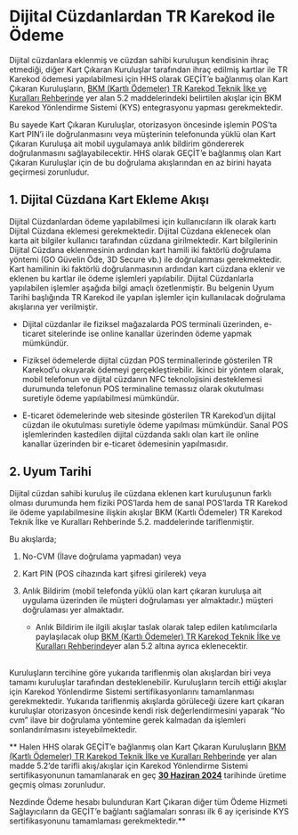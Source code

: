 #  Dijital Cüzdanlardan TR Karekod ile Ödeme

 

Dijital cüzdanlara eklenmiş ve cüzdan sahibi kuruluşun kendisinin ihraç etmediği, diğer Kart Çıkaran Kuruluşlar tarafından ihraç edilmiş kartlar ile TR Karekod ödemesi yapılabilmesi için HHS olarak GEÇİT’e bağlanmış olan Kart Çıkaran Kuruluşların, [BKM (Kartlı Ödemeler) TR Karekod Teknik İlke ve Kuralları Rehberinde](https://www.tcmb.gov.tr/wps/wcm/connect/ec9fb83b-6e4c-479f-ac69-a11ba3f0c558/BKM_TR_Karekod_Rehberi.pdf?MOD=AJPERES&CACHEID=ROOTWORKSPACE-ec9fb83b-6e4c-479f-ac69-a11ba3f0c558-o3gOR1s) yer alan 5.2 maddelerindeki belirtilen akışlar için BKM Karekod Yönlendirme Sistemi (KYS) entegrasyonu yapması gerekmektedir. <br>

 

Bu sayede Kart Çıkaran Kuruluşlar, otorizasyon öncesinde işlemin POS’ta Kart PIN’i ile doğrulanmasını veya müşterinin telefonunda yüklü olan Kart Çıkaran Kuruluşa ait mobil uygulamaya anlık bildirim göndererek doğrulanmasını sağlayabilecektir. HHS olarak GEÇİT’e bağlanmış olan Kart Çıkaran Kuruluşlar için de bu doğrulama akışlarından en az birini hayata geçirmesi zorunludur.

 

## 1.      Dijital Cüzdana Kart Ekleme Akışı

 

Dijital Cüzdanlardan ödeme yapılabilmesi için kullanıcıların ilk olarak kartı Dijital Cüzdana eklemesi gerekmektedir. Dijital Cüzdana eklenecek olan karta ait bilgiler kullanıcı tarafından cüzdana girilmektedir. Kart bilgilerinin Dijital Cüzdana eklenmesinin ardından kart hamili iki faktörlü doğrulama yöntemi (GO Güvelin Öde, 3D Secure  vb.) ile doğrulanması gerekmektedir.  Kart hamilinin iki faktörlü doğrulanmasının ardından kart cüzdana eklenir ve eklenen bu kartlar ile ödeme işlemleri yapılabilir. Dijital Cüzdanlarla yapılabilen işlemler aşağıda bilgi amaçlı özetlenmiştir. Bu belgenin Uyum Tarihi başlığında TR Karekod ile yapılan işlemler için kullanılacak doğrulama akışlarına yer verilmiştir.
 

- Dijital cüzdanlar ile fiziksel mağazalarda POS terminali üzerinden, e-ticaret sitelerinde ise online kanallar üzerinden  ödeme yapmak mümkündür.

- Fiziksel ödemelerde dijital cüzdan POS terminallerinde gösterilen TR Karekod’u okuyarak ödemeyi gerçekleştirebilir. İkinci bir yöntem olarak, mobil telefonun ve dijital cüzdanın NFC teknolojisini desteklemesi durumunda telefonun POS terminaline temassız olarak okutulması suretiyle ödeme yapılabilmesi mümkündür.

- E-ticaret ödemelerinde web sitesinde gösterilen TR Karekod’un dijital cüzdan ile okutulması suretiyle ödeme yapılması mümkündür. Sanal POS işlemlerinden kastedilen dijital cüzdanda saklı olan kart ile online kanallar üzerinden bir e-ticaret ödemesinin yapılmasıdır.

 

## 2. Uyum Tarihi

 

Dijital cüzdan sahibi kuruluş ile cüzdana eklenen kart kuruluşunun farklı olması durumunda hem fiziki POS’larda hem de sanal POS’larda TR Karekod ile ödeme yapılabilmesine ilişkin akışlar BKM (Kartlı Ödemeler) TR Karekod Teknik İlke ve Kuralları Rehberinde 5.2. maddelerinde tariflenmiştir.

 

Bu akışlarda;<br>

 

1) No-CVM (İlave doğrulama yapmadan) veya <br>

2) Kart PIN (POS cihazında kart şifresi girilerek) veya <br>

3) Anlık Bildirim (mobil telefonda yüklü olan kart çıkaran kuruluşa ait uygulama üzerinden ile müşteri doğrulaması yer almaktadır.) müşteri doğrulaması yer almaktadır.
   - Anlık Bildirim ile ilgili akışlar taslak olarak talep edilen katılımcılarla paylaşılacak olup [BKM (Kartlı Ödemeler) TR Karekod Teknik İlke ve Kuralları Rehberinde](https://www.tcmb.gov.tr/wps/wcm/connect/ec9fb83b-6e4c-479f-ac69-a11ba3f0c558/BKM_TR_Karekod_Rehberi.pdf?MOD=AJPERES&CACHEID=ROOTWORKSPACE-ec9fb83b-6e4c-479f-ac69-a11ba3f0c558-o3gOR1s)yer alan 5.2 altına ayrıca eklenecektir.

 

<br>Kuruluşların tercihine göre yukarıda tariflenmiş olan akışlardan biri veya tamamı kuruluşlar tarafından desteklenebilir. Kuruluşların tercih ettiği akışlar için Karekod Yönlendirme Sistemi sertifikasyonlarını tamamlanması gerekmektedir. Yukarıda tariflenmiş akışlarda görüleceği üzere kart çıkaran kuruluşlar otorizasyon öncesinde kendi risk değerlendirmesini yaparak “No cvm” ilave bir doğrulama yöntemine gerek kalmadan da işlemleri sonlandırılmasını isteyebilmektedir.

 

** Halen HHS olarak GEÇİT’e bağlanmış olan Kart Çıkaran Kuruluşların [BKM (Kartlı Ödemeler) TR Karekod Teknik İlke ve Kuralları Rehberinde](https://www.tcmb.gov.tr/wps/wcm/connect/ec9fb83b-6e4c-479f-ac69-a11ba3f0c558/BKM_TR_Karekod_Rehberi.pdf?MOD=AJPERES&CACHEID=ROOTWORKSPACE-ec9fb83b-6e4c-479f-ac69-a11ba3f0c558-o3gOR1s) yer alan madde 5.2’de tarifli akış/akışlar için Karekod Yönlendirme Sistemi sertifikasyonunun tamamlanarak en geç <ins>**30 Haziran 2024**</ins> tarihinde üretime geçmiş olması zorunludur.

Nezdinde Ödeme hesabı bulunduran Kart Çıkaran diğer tüm Ödeme Hizmeti Sağlayıcıların da GEÇİT’e bağlantı sağlamaları sonrası ilk 6 ay içerisinde KYS sertifikasyonunu tamamlaması gerekmektedir.**